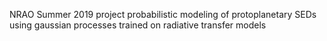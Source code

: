 NRAO Summer 2019 project
probabilistic modeling of protoplanetary SEDs using gaussian processes trained on radiative transfer models
